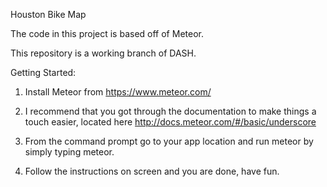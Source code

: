Houston Bike Map

The code in this project is based off of Meteor.

This repository is a working branch of DASH.

Getting Started:

1. Install Meteor from https://www.meteor.com/

2. I recommend that you got through the documentation to make things a touch easier, located here http://docs.meteor.com/#/basic/underscore

3. From the command prompt go to your app location and run meteor by simply typing meteor.

4. Follow the instructions on screen and you are done, have fun.
